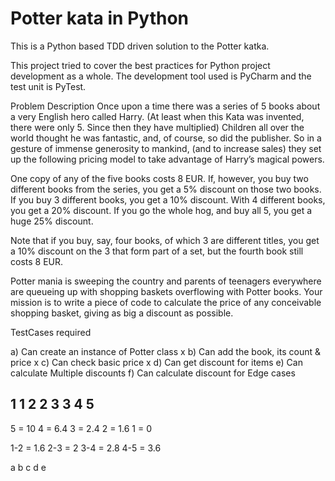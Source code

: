 # Potter kata in Python

This is a Python based TDD driven solution to the Potter katka.

This project tried to cover the best practices for Python project
development as a whole. The development tool used is PyCharm and the test unit is PyTest.

Problem Description
Once upon a time there was a series of 5 books about a very English hero called Harry. (At least when this Kata was invented, there were only 5. Since then they have multiplied) Children all over the world thought he was fantastic, and, of course, so did the publisher. So in a gesture of immense generosity to mankind, (and to increase sales) they set up the following pricing model to take advantage of Harry’s magical powers.

One copy of any of the five books costs 8 EUR. If, however, you buy two different books from the series, you get a 5% discount on those two books. If you buy 3 different books, you get a 10% discount. With 4 different books, you get a 20% discount. If you go the whole hog, and buy all 5, you get a huge 25% discount.

Note that if you buy, say, four books, of which 3 are different titles, you get a 10% discount on the 3 that form part of a set, but the fourth book still costs 8 EUR.

Potter mania is sweeping the country and parents of teenagers everywhere are queueing up with shopping baskets overflowing with Potter books. Your mission is to write a piece of code to calculate the price of any conceivable shopping basket, giving as big a discount as possible.

TestCases required

a) Can create an instance of Potter class x
b) Can add the book, its count & price x
c) Can check basic price x
d) Can get discount for items
e) Can calculate Multiple discounts
f) Can calculate discount for Edge cases

1 1 
2 2 
3 3 
4 
5 
------



5 = 10
4 = 6.4
3 = 2.4
2 = 1.6
1 = 0

1-2 = 1.6
2-3 = 2
3-4 = 2.8
4-5 = 3.6

a b c d e 

